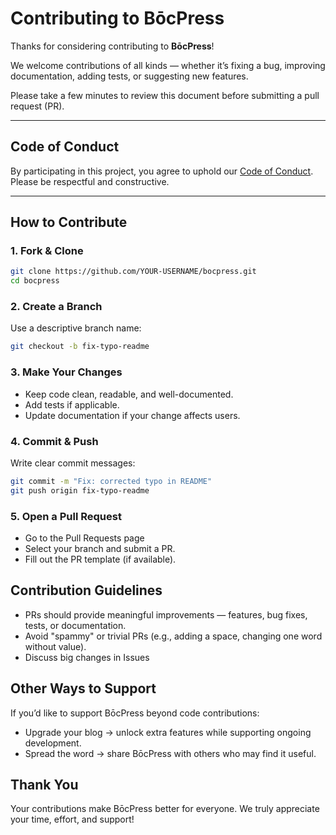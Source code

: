 # Contributing to BōcPress

Thanks for considering contributing to **BōcPress**!

We welcome contributions of all kinds — whether it’s fixing a bug, improving documentation, adding tests, or suggesting new features.

Please take a few minutes to review this document before submitting a pull request (PR).

---

## Code of Conduct
By participating in this project, you agree to uphold our [Code of Conduct](CODE_OF_CONDUCT.md). Please be respectful and constructive.

---

## How to Contribute

### 1. Fork & Clone
```bash
git clone https://github.com/YOUR-USERNAME/bocpress.git
cd bocpress
```

### 2. Create a Branch

Use a descriptive branch name:

```bash
git checkout -b fix-typo-readme
```

### 3. Make Your Changes

- Keep code clean, readable, and well-documented.
- Add tests if applicable.
- Update documentation if your change affects users.

### 4. Commit & Push

Write clear commit messages:

```bash
git commit -m "Fix: corrected typo in README"
git push origin fix-typo-readme
```

### 5. Open a Pull Request

- Go to the Pull Requests page
- Select your branch and submit a PR.
- Fill out the PR template (if available).

## Contribution Guidelines

- PRs should provide meaningful improvements — features, bug fixes, tests, or documentation.
- Avoid "spammy" or trivial PRs (e.g., adding a space, changing one word without value).
- Discuss big changes in Issues

## Other Ways to Support

If you’d like to support BōcPress beyond code contributions:

- Upgrade your blog → unlock extra features while supporting ongoing development.
- Spread the word → share BōcPress with others who may find it useful.

## Thank You

Your contributions make BōcPress better for everyone. We truly appreciate your time, effort, and support!
